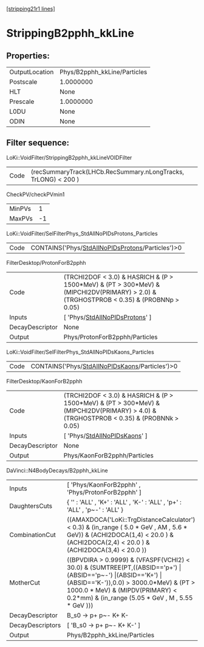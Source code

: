 [[stripping21r1 lines]](./stripping21r1-index)

# StrippingB2pphh_kkLine

## Properties:

|                |                              |
|----------------|------------------------------|
| OutputLocation | Phys/B2pphh_kkLine/Particles |
| Postscale      | 1.0000000                    |
| HLT            | None                         |
| Prescale       | 1.0000000                    |
| L0DU           | None                         |
| ODIN           | None                         |

## Filter sequence:

LoKi::VoidFilter/StrippingB2pphh_kkLineVOIDFilter

|      |                                                                |
|------|----------------------------------------------------------------|
| Code | (recSummaryTrack(LHCb.RecSummary.nLongTracks, TrLONG) \< 200 ) |

CheckPV/checkPVmin1

|        |     |
|--------|-----|
| MinPVs | 1   |
| MaxPVs | -1  |

LoKi::VoidFilter/SelFilterPhys_StdAllNoPIDsProtons_Particles

|      |                                                                                                          |
|------|----------------------------------------------------------------------------------------------------------|
| Code | CONTAINS('Phys/[StdAllNoPIDsProtons](./stripping21r1-commonparticles-stdallnopidsprotons)/Particles')\>0 |

FilterDesktop/ProtonForB2pphh

|                 |                                                                                                                                              |
|-----------------|----------------------------------------------------------------------------------------------------------------------------------------------|
| Code            | (TRCHI2DOF \< 3.0) & HASRICH & (P \> 1500\*MeV) & (PT \> 300\*MeV) & (MIPCHI2DV(PRIMARY) \> 2.0) & (TRGHOSTPROB \< 0.35) & (PROBNNp \> 0.05) |
| Inputs          | [ 'Phys/[StdAllNoPIDsProtons](./stripping21r1-commonparticles-stdallnopidsprotons)' ]                                                      |
| DecayDescriptor | None                                                                                                                                         |
| Output          | Phys/ProtonForB2pphh/Particles                                                                                                               |

LoKi::VoidFilter/SelFilterPhys_StdAllNoPIDsKaons_Particles

|      |                                                                                                      |
|------|------------------------------------------------------------------------------------------------------|
| Code | CONTAINS('Phys/[StdAllNoPIDsKaons](./stripping21r1-commonparticles-stdallnopidskaons)/Particles')\>0 |

FilterDesktop/KaonForB2pphh

|                 |                                                                                                                                              |
|-----------------|----------------------------------------------------------------------------------------------------------------------------------------------|
| Code            | (TRCHI2DOF \< 3.0) & HASRICH & (P \> 1500\*MeV) & (PT \> 300\*MeV) & (MIPCHI2DV(PRIMARY) \> 4.0) & (TRGHOSTPROB \< 0.35) & (PROBNNk \> 0.05) |
| Inputs          | [ 'Phys/[StdAllNoPIDsKaons](./stripping21r1-commonparticles-stdallnopidskaons)' ]                                                          |
| DecayDescriptor | None                                                                                                                                         |
| Output          | Phys/KaonForB2pphh/Particles                                                                                                                 |

DaVinci::N4BodyDecays/B2pphh_kkLine

|                  |                                                                                                                                                                                                                                                          |
|------------------|----------------------------------------------------------------------------------------------------------------------------------------------------------------------------------------------------------------------------------------------------------|
| Inputs           | [ 'Phys/KaonForB2pphh' , 'Phys/ProtonForB2pphh' ]                                                                                                                                                                                                      |
| DaughtersCuts    | { '' : 'ALL' , 'K+' : 'ALL' , 'K-' : 'ALL' , 'p+' : 'ALL' , 'p~-' : 'ALL' }                                                                                                                                                                              |
| CombinationCut   | ((AMAXDOCA('LoKi::TrgDistanceCalculator') \< 0.3) & (in_range ( 5.0 \* GeV , AM , 5.6 \* GeV)) & (ACHI2DOCA(1,4) \< 20.0 ) & (ACHI2DOCA(2,4) \< 20.0 ) & (ACHI2DOCA(3,4) \< 20.0 ))                                                                      |
| MotherCut        | ((BPVDIRA \> 0.9999) & (VFASPF(VCHI2) \< 30.0) & (SUMTREE(PT,((ABSID=='p+') \|(ABSID=='p~-') \|(ABSID=='K+') \| (ABSID=='K-')),0.0) \> 3000.0\*MeV) & (PT \> 1000.0 \* MeV) & (MIPDV(PRIMARY) \< 0.2\*mm) & (in_range (5.05 \* GeV , M , 5.55 \* GeV ))) |
| DecayDescriptor  | B_s0 -\> p+ p~- K+ K-                                                                                                                                                                                                                                    |
| DecayDescriptors | [ 'B_s0 -\> p+ p~- K+ K-' ]                                                                                                                                                                                                                            |
| Output           | Phys/B2pphh_kkLine/Particles                                                                                                                                                                                                                             |
